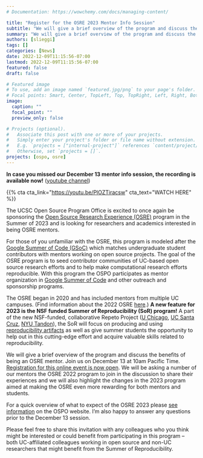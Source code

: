 ```yaml
---
# Documentation: https://wowchemy.com/docs/managing-content/

title: "Register for the OSRE 2023 Mentor Info Session"
subtitle: "We will give a brief overview of the program and discuss the benefits of being an OSRE mentor. Join us on December 13 at 10am Pacific Time."
summary: "We will give a brief overview of the program and discuss the benefits of being an OSRE mentor. Join us on December 13 at 10am Pacific Time. Registration is now open. We will be asking a number of our mentors the OSRE 2022 program to join in the discussion to share their experiences and we will also highlight the changes in the 2023 program aimed at making the OSRE even more rewarding for both mentors and students."
authors: [slieggi]
tags: []
categories: [News]
date: 2022-12-09T11:15:56-07:00
lastmod: 2022-12-09T11:15:56-07:00
featured: false
draft: false

# Featured image
# To use, add an image named `featured.jpg/png` to your page's folder.
# Focal points: Smart, Center, TopLeft, Top, TopRight, Left, Right, BottomLeft, Bottom, BottomRight.
image:
  caption: ""
  focal_point: ""
  preview_only: false

# Projects (optional).
#   Associate this post with one or more of your projects.
#   Simply enter your project's folder or file name without extension.
#   E.g. `projects = ["internal-project"]` references `content/project/deep-learning/index.md`.
#   Otherwise, set `projects = []`.
projects: [ospo, osre]
---
```


**In case you missed our December 13 mentor info session, the recording is available now!** ([youtube channel](https://www.youtube.com/playlist?list=PLgEgostMUSe0uH-iqE3kUbsb-W_LRZaLv))

{{% cta cta_link="https://youtu.be/PlOZTiracsw" cta_text="WATCH HERE" %}}

The UCSC Open Source Program Office is excited to once again be sponsoring the [Open Source Research Experience (OSRE)](https://ospo.ucsc.edu/osre/) program in the Summer of 2023 and is looking for researchers and academics interested in being OSRE mentors.
 
For those of you unfamiliar with the OSRE, this program is modeled after the [Google Summer of Code (GSoC)](https://summerofcode.withgoogle.com/)  which matches undergraduate student contributors with mentors working on open source projects. The goal of the OSRE program is to seed contributor communities of UC-based open source research efforts and to help make computational research efforts reproducible. With this program the OSPO participates as mentor organization in [Google Summer of Code](https://summerofcode.withgoogle.com/) and other outreach and sponsorship programs.
 
The OSRE began in 2020 and has included mentors from multiple UC campuses. (Find information about the 2022 OSRE [here](https://cross.ucsc.edu/2022-osre/index.html).)  **A new feature for 2023 is the NSF funded Summer of Reproducibility (SoR) program!** A part of the new NSF-funded, collaborative Repeto Project ([U Chicago](https://www.nsf.gov/awardsearch/showAward?AWD_ID=2226406), [UC Santa Cruz](https://www.nsf.gov/awardsearch/showAward?AWD_ID=2226407), [NYU Tandon](https://www.nsf.gov/awardsearch/showAward?AWD_ID=2226408)), the SoR will focus on producing and using [reproducibility artifacts](https://www.acm.org/publications/policies/artifact-review-and-badging-current) as well as give summer students the opportunity to help out in this cutting-edge effort and acquire valuable skills related to reproducibility.
 
We will give a brief overview of the program and discuss the benefits of being an OSRE mentor. Join us on December 13 at 10am Pacific Time. [Registration for this online event is now open](https://forms.gle/gtR1tP6dFmEZ7VQZ6). We will be asking a number of our mentors the OSRE 2022 program to join in the discussion to share their experiences and we will also highlight the changes in the 2023 program aimed at making the OSRE even more rewarding for both mentors and students.
 
For a quick overview of what to expect of the OSRE 2023 please [see information](https://ospo.ucsc.edu/osre/) on the OSPO website. I’m also happy to answer any questions prior to the December 13 session.
 
Please feel free to share this invitation with any colleagues who you think might be interested or could benefit from participating in this program – both UC-affiliated colleagues working in open source and non-UC researchers that might benefit from the Summer of Reproducibility.